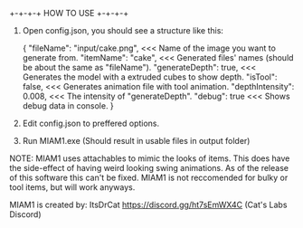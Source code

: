 +-+-+-+ HOW TO USE +-+-+-+

1. Open config.json, you should see a structure like this:

	{
    		"fileName": "input/cake.png",  <<< Name of the image you want to generate from.
    		"itemName": "cake",            <<< Generated files' names (should be about the same as "fileName").
    		"generateDepth": true,         <<< Generates the model with a extruded cubes to show depth.
    		"isTool": false,               <<< Generates animation file with tool animation.
    		"depthIntensity": 0.008,       <<< The intensity of "generateDepth".
   		"debug": true   	       <<< Shows debug data in console.
	}

2. Edit config.json to preffered options.

3. Run MIAM1.exe (Should result in usable files in output folder)


NOTE: MIAM1 uses attachables to mimic the looks of items. This does have the side-effect of having weird looking swing animations. As of the release of this software this can't be fixed. MIAM1 is not reccomended for bulky or tool items, but will work anyways.

MIAM1 is created by: ItsDrCat
https://discord.gg/ht7sEmWX4C (Cat's Labs Discord)

